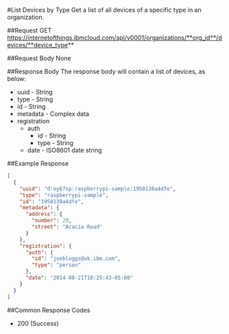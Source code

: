 #List Devices by Type
Get a list of all devices of a specific type in an organization.

##Request
GET https://internetofthings.ibmcloud.com/api/v0001/organizations/**org_id**/devices/**device_type**

##Request Body
None

##Response Body
The response body will contain a list of devices, as below:

* uuid - String
* type - String
* id - String
* metadata - Complex data
* registration
    * auth
        * id - String
        * type - String
    * date - ISO8601 date string

##Example Response
```json
[
  {
    "uuid": "d:ey67sp:raspberrypi-sample:1958138a4dfe",
    "type": "raspberrypi-sample", 
    "id": "1958138a4dfe",
    "metadata": {
      "address": {
        "number": 29,
        "street": "Acacia Road"
      }
    },
    "registration": {
      "auth": {
        "id": "joebloggs@uk.ibm.com",
        "type": "person"
      },
      "date": "2014-08-21T18:25:43-05:00"
    }
  }
]
```

##Common Response Codes
 * 200 (Success)
